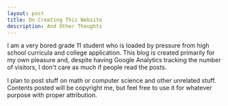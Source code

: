 ```yaml
---
layout: post
title: On Creating This Website
description: And Other Thoughts
---
```


I am a very bored grade 11 student who is loaded by pressure from high school curricula and college application. This blog is created primarily for my own pleasure and, despite having Google Analytics tracking the number of visitors, I don't care as much if people read the posts.

I plan to post stuff on math or computer science and other unrelated stuff. Contents posted will be copyright me, but feel free to use it for whatever purpose with proper attribution.
